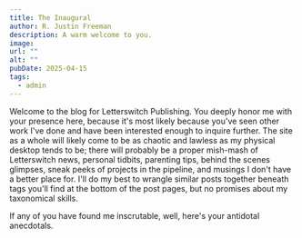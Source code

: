 ```yaml
---
title: The Inaugural
author: R. Justin Freeman
description: A warm welcome to you.
image: 
url: ""
alt: ""
pubDate: 2025-04-15
tags:
  - admin
---
```

Welcome to the blog for Letterswitch Publishing. You deeply honor me with your presence here, because it's most likely because you've seen other work I've done and have been interested enough to inquire further. The site as a whole will likely come to be as chaotic and lawless as my physical desktop tends to be; there will probably be a proper mish-mash of Letterswitch news, personal tidbits, parenting tips, behind the scenes glimpses, sneak peeks of projects in the pipeline, and musings I don't have a better place for. I'll do my best to wrangle similar posts together beneath tags you'll find at the bottom of the post pages, but no promises about my taxonomical skills.

If any of you have found me inscrutable, well, here's your antidotal anecdotals.